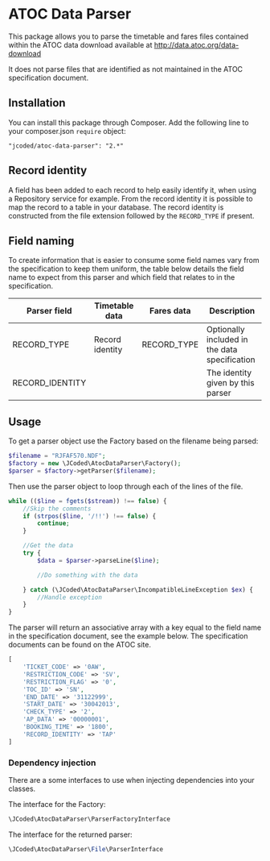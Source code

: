 ATOC Data Parser
======

This package allows you to parse the timetable and fares files contained within the ATOC data download available at http://data.atoc.org/data-download

It does not parse files that are identified as not maintained in the ATOC specification document.

## Installation

You can install this package through Composer. Add the following line to your composer.json `require` object:

```
"jcoded/atoc-data-parser": "2.*"
```

## Record identity

A field has been added to each record to help easily identify it, when using a Repository service for example. From the record identity it is possible to map the record to a table in your database. The record identity is constructed from the file extension followed by the `RECORD_TYPE` if present.

## Field naming

To create information that is easier to consume some field names vary from the specification to keep them uniform, the table below details the field name to expect from this parser and which field that relates to in the specification.

| Parser field   | Timetable data | Fares data | Description                                  |
|----------------|----------------|------------|----------------------------------------------|
|RECORD_TYPE     |Record identity |RECORD_TYPE |Optionally included in the data specification |
|RECORD_IDENTITY |                |            |The identity given by this parser             |


## Usage

To get a parser object use the Factory based on the filename being parsed:

```php
$filename = "RJFAF570.NDF";
$factory = new \JCoded\AtocDataParser\Factory();
$parser = $factory->getParser($filename);
```

Then use the parser object to loop through each of the lines of the file. 

```php
while (($line = fgets($stream)) !== false) {
    //Skip the comments
    if (strpos($line, '/!!') !== false) {
        continue;
    }

    //Get the data
    try {
        $data = $parser->parseLine($line);

        //Do something with the data

    } catch (\JCoded\AtocDataParser\IncompatibleLineException $ex) {
        //Handle exception
    }
}
```

The parser will return an associative array with a key equal to the field name in the specification document, see the example below. The specification documents can be found on the ATOC site.

```php
[
    'TICKET_CODE' => '0AW',
    'RESTRICTION_CODE' => 'SV',
    'RESTRICTION_FLAG' => '0',
    'TOC_ID' => 'SN',
    'END_DATE' => '31122999',
    'START_DATE' => '30042013',
    'CHECK_TYPE' => '2',
    'AP_DATA' => '00000001',
    'BOOKING_TIME' => '1800',
    'RECORD_IDENTITY' => 'TAP'
]
```

### Dependency injection

There are a some interfaces to use when injecting dependencies into your classes. 

The interface for the Factory:

```php
\JCoded\AtocDataParser\ParserFactoryInterface
```

The interface for the returned parser:

```php
\JCoded\AtocDataParser\File\ParserInterface
```
